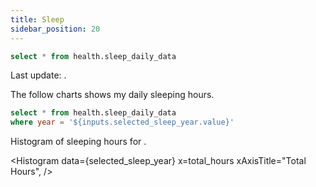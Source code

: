 ```yaml
---
title: Sleep
sidebar_position: 20
---
```



```sql sleep
select * from health.sleep_daily_data
```

<Alert status="info">
Last update: <Value data={sleep} column="date" agg="max" />.
</Alert>

The follow charts shows my daily sleeping hours.

<CalendarHeatmap
    data={sleep}
    date=date
    value=total_hours
/>


<Dropdown
    name=selected_sleep_year
    data={sleep}
    value=year
/>

```sql selected_sleep_year
select * from health.sleep_daily_data
where year = '${inputs.selected_sleep_year.value}'
```

Histogram of sleeping hours for <Value data={selected_sleep_year} column="year" agg="max" />.

<Histogram
    data={selected_sleep_year}
    x=total_hours
    xAxisTitle="Total Hours",
/>
